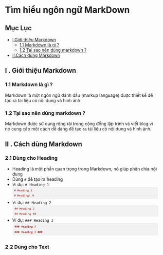 # Tìm hiểu ngôn ngữ MarkDown #

## Mục Lục ##
- [I.Giới thiệu Markdown](##I.Giới-thiệu-Mardown)
    - [1.1 Markdown là gì ?](###1.1-markdown-là-gì-?)
    - [1.2 Tại sao nên dùng markdown ?](###1.2-tại-sao-nên-dùng-markdown-?)
- [II.Cách dùng Markdown ](##II.Cách-dùng-Markdown)


## I . Giới thiệu Markdown ##
### 1.1 Markdown là gì ? ###

Markdown là một ngôn ngữ đánh dấu (markup language) được thiết kế để tạo ra tài liệu có
nội dung và hình ảnh.

### 1.2 Tại sao nên dùng markdown ? ###

Markdown được sử dụng rộng rãi trong cộng đồng lập trình và viết blog vì
nó cung cấp một cách dễ dàng để tạo ra tài liệu có nội dung và hình ảnh.

## II . Cách dùng Markdown ##
### 2.1 Dùng cho Heading ###
- Heading là một phần quan trọng trong Markdown, nó giúp phân chia nội dung
- Dùng `#` để tạo ra heading
- Ví dụ: `# Heading 1`   
![Heading 1](image.png)
- Ví dụ: `## Heading 2`  
![Heading 2](image-1.png)
- Ví dụ: `### Heading 3`  
![Heading 3](image-2.png)

### 2.2 Dùng cho Text ###

